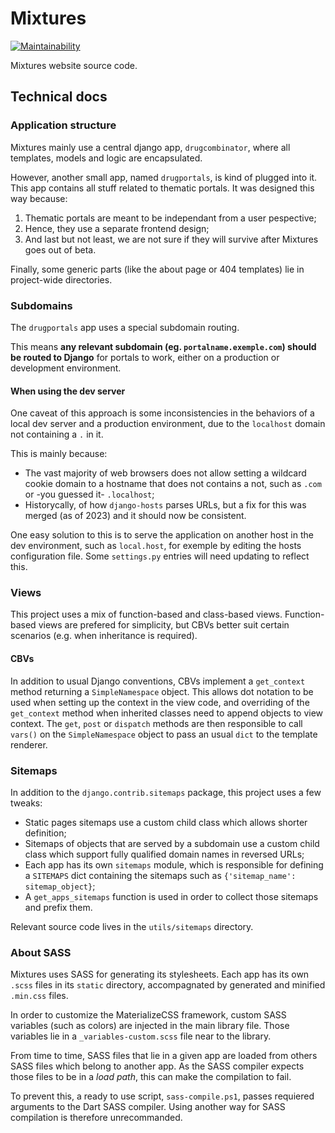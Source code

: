 # Mixtures

[![Maintainability](https://api.codeclimate.com/v1/badges/77793bc01946a6e772b9/maintainability)](https://codeclimate.com/github/x-yzt/mixtures/maintainability)

Mixtures website source code.

## Technical docs

### Application structure

Mixtures mainly use a central django app, `drugcombinator`, where all
templates, models and logic are encapsulated.

However, another small app, named `drugportals`, is kind of plugged into
it. This app contains all stuff related to thematic portals. It was
designed this way because:

1. Thematic portals are meant to be independant from a user pespective;
2. Hence, they use a separate frontend design;
3. And last but not least, we are not sure if they will survive
   after Mixtures goes out of beta.

Finally, some generic parts (like the about page or 404 templates) lie
in project-wide directories.

### Subdomains

The `drugportals` app uses a special subdomain routing.

This means **any relevant subdomain (eg. `portalname.exemple.com`)
should be routed to Django** for portals to work, either on a production
or development environment.

#### When using the dev server

One caveat of this approach is some inconsistencies in the behaviors of
a local dev server and a production environment, due to the `localhost`
domain not containing a `.` in it.

This is mainly because:

- The vast majority of web browsers does not allow setting a wildcard
  cookie domain to a hostname that does not contains a not, such as
  `.com` or -you guessed it- `.localhost`;
- Historycally, of how `django-hosts` parses URLs, but a fix for this
  was merged (as of 2023) and it should now be consistent.

One easy solution to this is to serve the application on another host in
the dev environment, such as `local.host`, for exemple by editing the
hosts configuration file. Some `settings.py` entries will need updating
to reflect this.

### Views

This project uses a mix of function-based and class-based views.
Function-based views are prefered for simplicity, but CBVs better suit
certain scenarios (e.g. when inheritance is required).

#### CBVs

In addition to usual Django conventions, CBVs implement a `get_context`
method returning a `SimpleNamespace` object. This allows dot notation
to be used when setting up the context in the view code, and overriding
of the `get_context` method when inherited classes need to append
objects to view context. The `get`, `post` or `dispatch` methods are
then responsible to call `vars()` on the `SimpleNamespace` object to
pass an usual `dict` to the template renderer.

### Sitemaps

In addition to the `django.contrib.sitemaps` package, this project uses
a few tweaks:

- Static pages sitemaps use a custom child class which allows shorter
  definition;
- Sitemaps of objects that are served by a subdomain use a custom child
  class which support fully qualified domain names in reversed URLs;
- Each app has its own `sitemaps` module, which is responsible for
  defining a `SITEMAPS` dict containing the sitemaps such as
  `{'sitemap_name': sitemap_object}`;
- A `get_apps_sitemaps` function is used in order to collect those
  sitemaps and prefix them.

Relevant source code lives in the `utils/sitemaps` directory.

### About SASS

Mixtures uses SASS for generating its stylesheets. Each app has its own
`.scss` files in its `static` directory, accompagnated by generated and
minified `.min.css` files.

In order to customize the MaterializeCSS framework, custom SASS
variables (such as colors) are injected in the main library file. Those
variables lie in a `_variables-custom.scss` file near to the library.

From time to time, SASS files that lie in a given app are loaded from
others SASS files which belong to another app. As the SASS compiler
expects those files to be in a *load path*, this can make the
compilation to fail.

To prevent this, a ready to use script, `sass-compile.ps1`, passes
requiered arguments to the Dart SASS compiler. Using another way for
SASS compilation is therefore unrecommanded.
